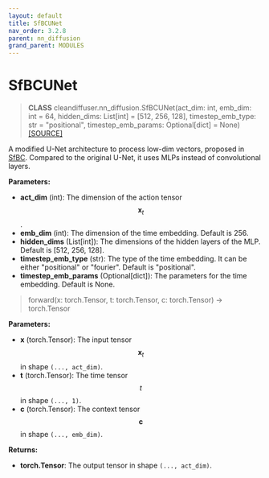 ```yaml
---
layout: default
title: SfBCUNet
nav_order: 3.2.8
parent: nn_diffusion
grand_parent: MODULES
---
```


# **SfBCUNet**

> **CLASS** cleandiffuser.nn_diffusion.SfBCUNet(act_dim: int, emb_dim: int = 64, hidden_dims: List[int] = [512, 256, 128], timestep_emb_type: str = "positional", timestep_emb_params: Optional[dict] = None) [[SOURCE]](https://github.com/CleanDiffuserTeam/CleanDiffuser/blob/main/cleandiffuser/nn_diffusion/chiunet.py)

A modified U-Net architecture to process low-dim vectors, proposed in [SfBC](https://openreview.net/forum?id=42zs3qa2kpy). Compared to the original U-Net, it uses MLPs instead of convolutional layers.

**Parameters:**
- **act_dim** (int): The dimension of the action tensor $$\bm x_t$$.
- **emb_dim** (int): The dimension of the time embedding. Default is 256.
- **hidden_dims** (List[int]): The dimensions of the hidden layers of the MLP. Default is [512, 256, 128].
- **timestep_emb_type** (str): The type of the time embedding. It can be either "positional" or "fourier". Default is "positional".
- **timestep_emb_params** (Optional[dict]): The parameters for the time embedding. Default is None.

> forward(x: torch.Tensor, t: torch.Tensor, c: torch.Tensor) -> torch.Tensor

**Parameters:**
- **x** (torch.Tensor): The input tensor $$\bm x_t$$ in shape `(..., act_dim)`.
- **t** (torch.Tensor): The time tensor $$t$$ in shape `(..., 1)`.
- **c** (torch.Tensor): The context tensor $$\bm c$$ in shape `(..., emb_dim)`.

**Returns:**
- **torch.Tensor**: The output tensor in shape `(..., act_dim)`.
